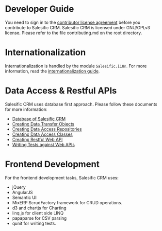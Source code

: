 # Developer Guide

You need to sign in to the [contributor license agreement](cla.md) before you contribute to Salesific CRM. Salesific CRM is 
licensed under GNU/GPLv3 license. Please refer to the file contributing.md on the root directory.

# Internationalization

Internationalization is handled by the module `Salesific.i18n`. For more information, read the [internationalization guide](i18n.md).

# Data Access & Restful APIs

Salesific CRM uses database first approach. Please follow these documents for more information:

- [Database of Salesific CRM](db.md)
- [Creating Data Transfer Objects](dto.md)
- [Creating Data Access Repositories](data-access/repository.md)
- [Creating Data Access Classes](data-access/dac.md)
- [Creating Restful Web API](rest/api.md)
- [Writing Tests against Web APIs](rest/test.md)

# Frontend Development

For the frontend development tasks, Salesific CRM uses:

- jQuery
- AngularJS
- Semantic UI
- MixERP ScrudFactory framework for CRUD operations.
- d3 and chartjs for Charting
- linq.js for client side LINQ
- papaparse for CSV parsing
- qunit for writing tests.